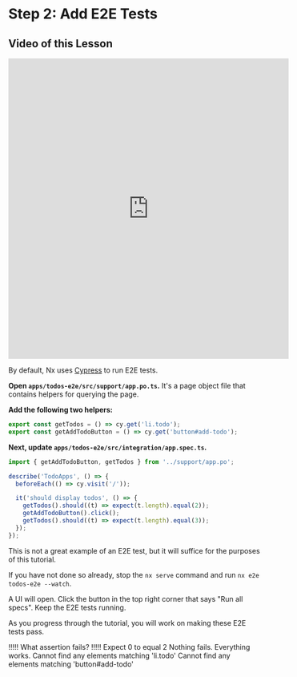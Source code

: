 # Step 2: Add E2E Tests

## Video of this Lesson

<iframe width="560" height="600" src="https://www.youtube.com/embed/3HSzqt3WiVg" frameborder="0" allow="accelerometer; autoplay; encrypted-media; gyroscope; picture-in-picture" allowfullscreen></iframe>

By default, Nx uses [Cypress](https://cypress.io) to run E2E tests.

**Open `apps/todos-e2e/src/support/app.po.ts`.** It's a page object file that contains helpers for querying the page.

**Add the following two helpers:**

```typescript
export const getTodos = () => cy.get('li.todo');
export const getAddTodoButton = () => cy.get('button#add-todo');
```

**Next, update `apps/todos-e2e/src/integration/app.spec.ts`.**

```typescript
import { getAddTodoButton, getTodos } from '../support/app.po';

describe('TodoApps', () => {
  beforeEach(() => cy.visit('/'));

  it('should display todos', () => {
    getTodos().should((t) => expect(t.length).equal(2));
    getAddTodoButton().click();
    getTodos().should((t) => expect(t.length).equal(3));
  });
});
```

This is not a great example of an E2E test, but it will suffice for the purposes of this tutorial.

If you have not done so already, stop the `nx serve` command and run `nx e2e todos-e2e --watch`.

A UI will open. Click the button in the top right corner that says "Run all specs". Keep the E2E tests running.

As you progress through the tutorial, you will work on making these E2E tests pass.

!!!!!
What assertion fails?
!!!!!
Expect 0 to equal 2
Nothing fails. Everything works.
Cannot find any elements matching 'li.todo'
Cannot find any elements matching 'button#add-todo'
